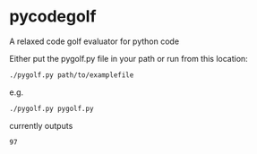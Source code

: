 pycodegolf
==========

A relaxed code golf evaluator for python code

Either put the pygolf.py file in your path or run from this location:

```sh
./pygolf.py path/to/examplefile
```

e.g.

```sh
./pygolf.py pygolf.py
```

currently outputs

```
97
```
